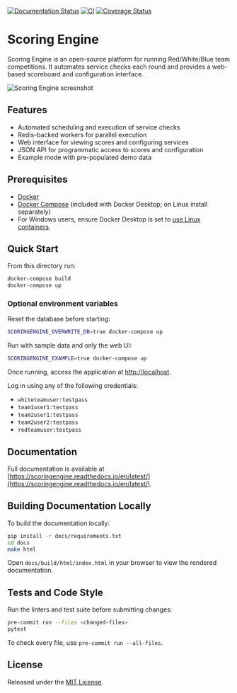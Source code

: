 [![Documentation Status](https://readthedocs.org/projects/scoringengine/badge/?version=latest)](https://scoringengine.readthedocs.io/en/latest/)
[![CI](https://github.com/scoringengine/scoringengine/actions/workflows/tests.yml/badge.svg)](https://github.com/scoringengine/scoringengine/actions/workflows/tests.yml)
[![Coverage Status](https://coveralls.io/repos/github/scoringengine/scoringengine/badge.svg?branch=master)](https://coveralls.io/github/scoringengine/scoringengine?branch=master)

# Scoring Engine

Scoring Engine is an open-source platform for running Red/White/Blue team competitions. It automates service checks each round and provides a web-based scoreboard and configuration interface.

![Scoring Engine screenshot](https://github.com/scoringengine/scoringengine/blob/master/docs/source/images/screenshots.gif)

## Features

- Automated scheduling and execution of service checks
- Redis-backed workers for parallel execution
- Web interface for viewing scores and configuring services
- JSON API for programmatic access to scores and configuration
- Example mode with pre-populated demo data

## Prerequisites

- [Docker](https://www.docker.com/products/overview)
- [Docker Compose](https://docs.docker.com/compose/) (included with Docker Desktop; on Linux install separately)
- For Windows users, ensure Docker Desktop is set to [use Linux containers](https://docs.docker.com/docker-for-windows/#switch-between-windows-and-linux-containers).

## Quick Start

From this directory run:

```bash
docker-compose build
docker-compose up
```

### Optional environment variables

Reset the database before starting:

```bash
SCORINGENGINE_OVERWRITE_DB=true docker-compose up
```

Run with sample data and only the web UI:

```bash
SCORINGENGINE_EXAMPLE=true docker-compose up
```

Once running, access the application at [http://localhost](http://localhost/).

Log in using any of the following credentials:

- `whiteteamuser:testpass`
- `team1user1:testpass`
- `team2user1:testpass`
- `team2user2:testpass`
- `redteamuser:testpass`

## Documentation

Full documentation is available at [https://scoringengine.readthedocs.io/en/latest/](https://scoringengine.readthedocs.io/en/latest/).

## Building Documentation Locally

To build the documentation locally:

```bash
pip install -r docs/requirements.txt
cd docs
make html
```

Open `docs/build/html/index.html` in your browser to view the rendered documentation.

## Tests and Code Style

Run the linters and test suite before submitting changes:

```bash
pre-commit run --files <changed-files>
pytest
```

To check every file, use `pre-commit run --all-files`.

## License

Released under the [MIT License](LICENSE).

